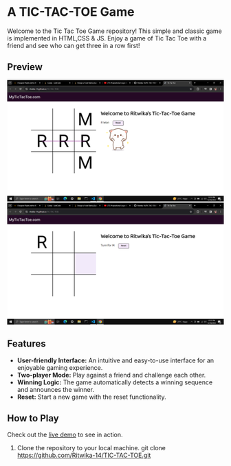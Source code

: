 # A TIC-TAC-TOE Game 

Welcome to the Tic Tac Toe Game repository! This simple and classic game is implemented in HTML,CSS & JS. 
Enjoy a game of Tic Tac Toe with a friend and see who can get three in a row first!

## Preview

![Game Preview 1](preview-image(1).png)
![Game Preview 2](preview-image(2).png)

## Features

- **User-friendly Interface:** An intuitive and easy-to-use interface for an enjoyable gaming experience.
- **Two-player Mode:** Play against a friend and challenge each other.
- **Winning Logic:** The game automatically detects a winning sequence and announces the winner.
- **Reset:** Start a new game with the reset functionality.

## How to Play
Check out the [live demo](https://www.example.com) to see in action.

1. Clone the repository to your local machine.
   git clone https://github.com/Ritwika-14/TIC-TAC-TOE.git
